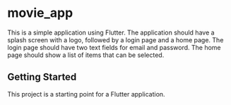 # movie_app

This is a simple application using Flutter. 
The application should have a splash screen with a logo, followed by a login page and a home page. The login page should have two text fields for email and password. The home page should show a list of items that can be selected.



## Getting Started

This project is a starting point for a Flutter application.


